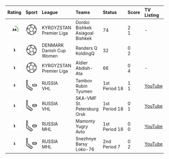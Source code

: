 | Rating                                                                                                                                 | Sport                                                                                                            | League                      | Teams                              | Status        | Score   | TV Listing                                                     |
|:---------------------------------------------------------------------------------------------------------------------------------------|:-----------------------------------------------------------------------------------------------------------------|:----------------------------|:-----------------------------------|:--------------|:--------|:---------------------------------------------------------------|
| <img src="https://raw.githubusercontent.com/BlakeDuncan25/Donut-SVG-Ratings/bac4e4a278175106499642192132b1786a9aec38/34.svg" alt="34"> | <img src="https://raw.githubusercontent.com/BlakeDuncan25/Donut-SVG-Ratings/master/soccer.png" alt="Soccer">     | KYRGYZSTAN<br>Premier Liga  | Dordoi Bishkek<br>Asiagoal Bishkek | 74            | 2<br>1  | -                                                              |
| <img src="https://raw.githubusercontent.com/BlakeDuncan25/Donut-SVG-Ratings/bac4e4a278175106499642192132b1786a9aec38/1.svg" alt="1">   | <img src="https://raw.githubusercontent.com/BlakeDuncan25/Donut-SVG-Ratings/master/soccer.png" alt="Soccer">     | DENMARK<br>Danish Cup Women | Randers Q<br>KoldingQ              | 32            | 0<br>2  | <a href="#N/A"></a>                                            |
| <img src="https://raw.githubusercontent.com/BlakeDuncan25/Donut-SVG-Ratings/bac4e4a278175106499642192132b1786a9aec38/1.svg" alt="1">   | <img src="https://raw.githubusercontent.com/BlakeDuncan25/Donut-SVG-Ratings/master/soccer.png" alt="Soccer">     | KYRGYZSTAN<br>Premier Liga  | Aldier<br>Abdish-Ata               | 66            | 0<br>4  | -                                                              |
| <img src="https://raw.githubusercontent.com/BlakeDuncan25/Donut-SVG-Ratings/bac4e4a278175106499642192132b1786a9aec38/1.svg" alt="1">   | <img src="https://raw.githubusercontent.com/BlakeDuncan25/Donut-SVG-Ratings/master/hockey.png" alt="Ice Hockey"> | RUSSIA<br>VHL               | Tambov<br>Rubin Tyumen             | 1st Period 18 | 1<br>1  | <a href="https://www.youtube.com/@VHL_SRC/streams">YouTube</a> |
| <img src="https://raw.githubusercontent.com/BlakeDuncan25/Donut-SVG-Ratings/bac4e4a278175106499642192132b1786a9aec38/1.svg" alt="1">   | <img src="https://raw.githubusercontent.com/BlakeDuncan25/Donut-SVG-Ratings/master/hockey.png" alt="Ice Hockey"> | RUSSIA<br>VHL               | SKA-VMF St. Petersburg<br>Orsk     | 1st Period 18 | 0<br>1  | <a href="https://www.youtube.com/@VHL_SRC/streams">YouTube</a> |
| <img src="https://raw.githubusercontent.com/BlakeDuncan25/Donut-SVG-Ratings/bac4e4a278175106499642192132b1786a9aec38/1.svg" alt="1">   | <img src="https://raw.githubusercontent.com/BlakeDuncan25/Donut-SVG-Ratings/master/hockey.png" alt="Ice Hockey"> | RUSSIA<br>MHL               | Mamonty Yugry<br>Avto              | 1st Period 18 | 0<br>0  | <a href="https://www.youtube.com/@mhl_rus/streams">YouTube</a> |
| <img src="https://raw.githubusercontent.com/BlakeDuncan25/Donut-SVG-Ratings/bac4e4a278175106499642192132b1786a9aec38/1.svg" alt="1">   | <img src="https://raw.githubusercontent.com/BlakeDuncan25/Donut-SVG-Ratings/master/hockey.png" alt="Ice Hockey"> | RUSSIA<br>MHL               | Snezhnye Barsy<br>Loko-76          | 2nd Period 7  | 0<br>2  | <a href="https://www.youtube.com/@mhl_rus/streams">YouTube</a> |